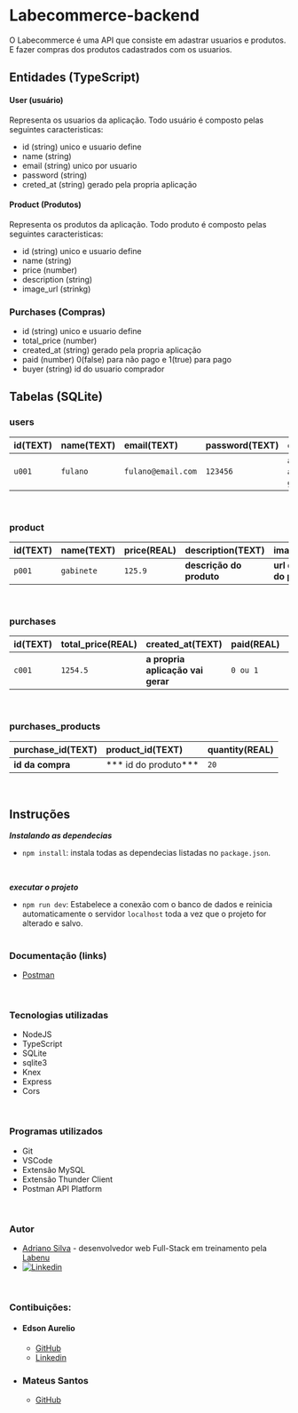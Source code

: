 # Labecommerce-backend

O Labecommerce é uma API que consiste em adastrar usuarios e produtos. E fazer compras dos produtos cadastrados com os usuarios.
## Entidades (TypeScript)

#### User (usuário)

Representa os usuarios da aplicação. Todo usuário é composto pelas seguintes caracteristicas:
- id (string) unico e usuario define
- name (string)
- email (string) unico por usuario
- password (string)
- creted_at (string) gerado pela propria aplicação

#### Product (Produtos)

Representa os produtos da aplicação. Todo produto é composto pelas seguintes caracteristicas:

- id (string) unico e usuario define
- name (string)
- price (number)
- description (string)
- image_url (strinkg)

### Purchases (Compras)

- id (string) unico e usuario define
- total_price (number)
- created_at (string) gerado pela propria aplicação
- paid (number) 0(false) para não pago e 1(true) para pago
- buyer (string) id do usuario comprador

## Tabelas (SQLite)
### users



| id(TEXT)   | name(TEXT) |     email(TEXT)    | password(TEXT) |        createt_at(TEXTS)        |
| :----------| :--------- | :------------------| :--------------|:--------------------------------|
|    `u001`  |  `fulano`  | `fulano@email.com` |    `123456`    |**a propria aplicação vai gerar**|

&nbsp;
### product

|id(TEXT)|name(TEXT)|price(REAL)|   description(TEXT)    |      image_url(TEXT)       |
|:-------|:---------|:------------|:-----------------------|:---------------------------|
| `p001` |`gabinete`|   `125.9`   |**descrição do produto**|**url da imagem do produto**|

&nbsp;
### purchases

|id(TEXT)| total_price(REAL)  |       created_at(TEXT)          | paid(REAL) |buyer(TEXT)|
|:-------|:-------------------|:--------------------------------|:-----------|:----------|
| `c001` |      `1254.5`      |**a propria aplicação vai gerar**|  `0 ou 1`  |  `u001`   |

&nbsp;
### purchases_products

| purchase_id(TEXT)|  product_id(TEXT)  | quantity(REAL) |
|:-----------------|:-------------------|:---------------|
|**id da compra**  |*** id do produto***|      `20`      |

&nbsp;
## Instruções

***Instalando as dependecias***
- `npm install`:
instala todas as dependecias listadas no `package.json`.

&nbsp;

***executar o projeto***
- `npm run dev`:
Estabelece a conexão com o banco de dados e reinicia automaticamente o servidor `localhost` toda a vez que o projeto for alterado e salvo.

#

### Documentação (links)
- [Postman](https://documenter.getpostman.com/view/24823240/2s93RNxa67#005691ce-b069-4830-bd3e-87fb236fd58c)


&nbsp;

### Tecnologias utilizadas
- NodeJS
- TypeScript
- SQLite
- sqlite3
- Knex
- Express
- Cors

&nbsp;

### Programas utilizados
- Git
- VSCode
- Extensão MySQL
- Extensão Thunder Client
- Postman API Platform

&nbsp;

### Autor
- [Adriano Silva](https://github.com/AdrianoSilva42) - desenvolvedor web Full-Stack em treinamento pela [Labenu](https://www.labenu.com.br)
- [![Linkedin](https://encurtador.com.br/MSY09)](https://www.linkedin.com/in/adriano-h-silva/)

&nbsp;
### Contibuições:

- #### Edson Aurelio
  - [GitHub](https://github.com/eaurelio)
  - [Linkedin](https://www.linkedin.com/in/edson-aurélio-de-oliveira-araújo-b78680106/)

- ### Mateus Santos
  - [GitHub](https://github.com/m-de-mateus)
